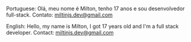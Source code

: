 Portuguese:
Olá, meu nome é Milton, tenho 17 anos e sou desenvolvedor full-stack.
Contato: miltinjs.dev@gmail.com

English:
Hello, my name is Milton, I got 17 years old and I'm a full stack developer.
Contact: miltinjs.dev@gmail.com
<!---
miltonr-s/miltonr-s is a ✨ special ✨ repository because its `README.md` (this file) appears on your GitHub profile.
You can click the Preview link to take a look at your changes.
--->
